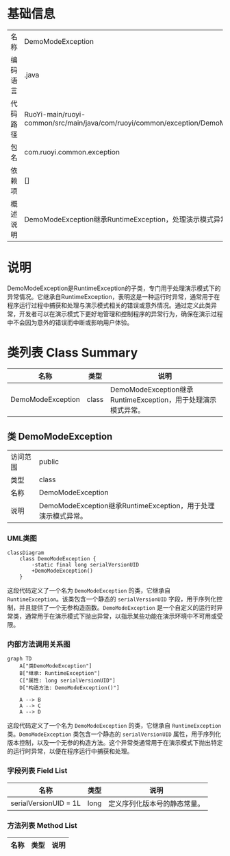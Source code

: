 # 基础信息

|      |      |
|------|------|
| 名称 | DemoModeException |
| 编码语言 | .java |
| 代码路径 | RuoYi-main/ruoyi-common/src/main/java/com/ruoyi/common/exception/DemoModeException.java |
| 包名 | com.ruoyi.common.exception |
| 依赖项 | [] |
| 概述说明 | DemoModeException继承RuntimeException，处理演示模式异常。 |

# 说明

DemoModeException是RuntimeException的子类，专门用于处理演示模式下的异常情况。它继承自RuntimeException，表明这是一种运行时异常，通常用于在程序运行过程中捕获和处理与演示模式相关的错误或意外情况。通过定义此类异常，开发者可以在演示模式下更好地管理和控制程序的异常行为，确保在演示过程中不会因为意外的错误而中断或影响用户体验。

# 类列表 Class Summary

| 名称   | 类型  | 说明 |
|-------|------|-------------|
| DemoModeException | class | DemoModeException继承RuntimeException，用于处理演示模式异常。 |



## 类 DemoModeException

|      |      |
|------|------|
| 访问范围 | public |
| 类型 | class |
| 名称 | DemoModeException |
| 说明 | DemoModeException继承RuntimeException，用于处理演示模式异常。 |


### UML类图

```mermaid
classDiagram
    class DemoModeException {
        -static final long serialVersionUID
        +DemoModeException()
    }
```

这段代码定义了一个名为 `DemoModeException` 的类，它继承自 `RuntimeException`。该类包含一个静态的 `serialVersionUID` 字段，用于序列化控制，并且提供了一个无参构造函数。`DemoModeException` 是一个自定义的运行时异常类，通常用于在演示模式下抛出异常，以指示某些功能在演示环境中不可用或受限。


### 内部方法调用关系图

```mermaid
graph TD
    A["类DemoModeException"]
    B["继承: RuntimeException"]
    C["属性: long serialVersionUID"]
    D["构造方法: DemoModeException()"]

    A --> B
    A --> C
    A --> D
```

这段代码定义了一个名为 `DemoModeException` 的类，它继承自 `RuntimeException` 类。`DemoModeException` 类包含一个静态的 `serialVersionUID` 属性，用于序列化版本控制，以及一个无参的构造方法。这个异常类通常用于在演示模式下抛出特定的运行时异常，以便在程序运行中捕获和处理。

### 字段列表 Field List

| 名称  | 类型  | 说明 |
|-------|-------|------|
| serialVersionUID = 1L | long | 定义序列化版本号的静态常量。 |

### 方法列表 Method List

| 名称  | 类型  | 说明 |
|-------|-------|------|




